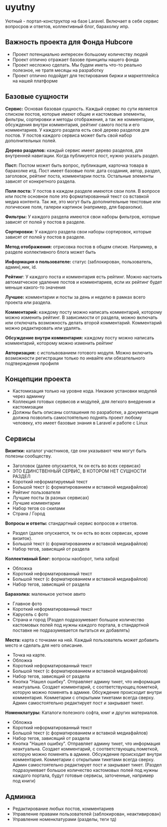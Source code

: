 # uyutny
Уютный - портал-конструктор на базе Laravel. Включает в себя сервис вопросров и ответов, коллективный блог, барахолку ипр.


## Важность проекта для Фонда Hubcore
- Проект потенциально интересен большому количеству людей
- Проект отлично отражает базове принципы нашего фонда
- Проект несложно сделать. Мы будем иметь что-то реально полезное, не тратя месяцы на разработку
- Проект отлично подойдет для тестирования биржи и маркетплейса на нашей платформе


## Базовые сущности

**Сервис:** Основая базовая сущность. Каждый сервис по сути является списком постов, которые имеют общие и кастомовые элементы, фильтры, сортировки и методы отображения, а так же комментарии, обсуждения внутри комментария, рейтинг самого поста и его комментариев. У каждого раздела есть своё дерево разделов для постов. У постов каждого сервиса может быть свой набор дополнительных полей. 

**Дерево разделов:** каждый сервис имеет дерево разделов, для внутренней навигации. Когда публикуется пост, нужно указать раздел.

**Пост:** Постом может быть вопрос, публикация, карточка товара в барахолке итд. Пост имеет базовые поля: дата создания, автор, раздел, заголовок, рейтинг поста, комментарии поста. Остальные элементы зависят от конкретного раздела.    

**Поля поста:** У постов в каждом разделе имеются свои поля. В вопросе или посте основное поле это форматированный текст со вставкой медиа контента. Так же, это могут быть дополнительные текстовые или логические поля, галереи картинок (например, для барахолки).

**Фильтры:** У каждого раздела имеются свои наборы фильтров, которые зависят от полей у постов в разделе.

**Сортировки:** У каждого раздела свои наборы сортировок, которые зависят от полей у постов в разделе. 

**Метод отображения:** отрисовка постов в общем списке. Например, в разделе коллективного блога может быть

**Информация о пользователе:** статус (заблокирован, пользователь, админ),ник, id. 

**Рейтинг**: У каждого поста и комментария есть рейтинг. Можно настоить автоматческое удаление постов и комментариев, если их рейтинг будет меньше какого-то значения

**Лучшее:** комментарии и посты за день и неделю в рамках всего проекта или раздела.

**Комментарий:** каждому посту можно написать комментарий, которому можно изменить рейтинг. В зависимости от раздела, можно включать или отключать возможность делать второй комментарий. Комментарий можно редактировать или удалять.

**Обсуждение внутри комментария:** каждому посту можно написать комментарий, которому можно изменить рейтинг

**Авторизация:** с истольвованием готового модуля. Можно включить возможности регистрации только по инвайте или обязательного подтверждения профиля


## Концепции проекта
- Кастомизация только на уровне кода. Никакие установки модулей через админку
- Коллекция готовых сервисов и модулей, для легкого внедрения и кастомизации
- Должны быть описаны соглашения по разработке, а документация должна позволить самостоятельно поднять проект любому человеку, кто имеет базовые знания в Laravel и работе с Linux


## Сервисы

**Визитки:** каталог участников, где они указывают чем могут быть полезны сообществу.
- Заголовок (далее опускается, тк он есть во всех сервисах)
- ЭТО ЕДИНСТВЕННЫЙ СЕРВИС, В КОТОРОМ НЕТ СУЩНОСТИ РАЗДЕЛ
- Короткий неформатируемый текст
- Большой текст (с форматированием и вставкой медиафайлов)
- Рейтинг пользователя
- Лучшие посты (в разных сервисах)
- Лучшие комментарии
- Набор тегов со скилами
- Страна / Город


**Вопросы и ответы:** стандартный сервис вопросов и ответов.
- Раздел (далее опускается, тк он есть во всех сервисах, кроме визиток). 
- Большой текст (с форматированием и вставкой медиафайлов)
- Набор тегов, зависящий от раздела


**Коллективный Блог:** вопросы наоборот, типа хабра)
- Обложка
- Короткий неформатированный текст
- Большой текст (с форматированием и вставкой медиафайлов)
- Набор тегов, зависящий от раздела

**Барахолка:** маленькое уютное авито
- Главное фото
- Короткий неформатированный текст
- Карусель с фото 
- Страна и город
(Раздел подразумевает большое количество кастомовых полей под нужны каждого портала, в стандартной поставке не подразумевается пытаться их добавлять)


**Места:** карта с точками на ней. Каждый пользователь может добавить место и сделать для него описание.
- Точка на карте.
- Обложка
- Короткий неформатированный текст
- Большой текст (с форматированием и вставкой медиафайлов)
- Набор тегов, зависящий от раздела
- Кнопка "Нашел ошибку". Отправляет админу тикет, что информация неактуальна. Создает комментарий, с соответствующец пометкой, которую можно поменять в адмике. Обсуждение происходит внутри комментария. Комметарии с открытыми тикетами всегда сверху. Админ самостоятельно редактирует пост и закрывает тикет.


**Номенклатуры:** Каталоги полезного софта, книг и других материалов. 
- Обложка
- Короткий неформатированный текст
- Большой текст (с форматированием и вставкой медиафайлов)
- Набор тегов, зависящий от раздела
- Кнопка "Нашел ошибку". Отправляет админу тикет, что информация неактуальна. Создает комментарий, с соответствующец пометкой, которую можно поменять в адмике. Обсуждение происходит внутри комментария. Комметарии с открытыми тикетами всегда сверху. Админ самостоятельно редактирует пост и закрывает тикет.
(Раздел подразумевает большое количество кастомовых полей под нужны каждого портала, будут готовые сервисы, заточенные, например под книги)

## Админка
- Редактирование любых постов, комментариев
- Управление правами пользователей (заблокирован, неактивирован)
- Управление номенклатурами (разделы, теги тд)
